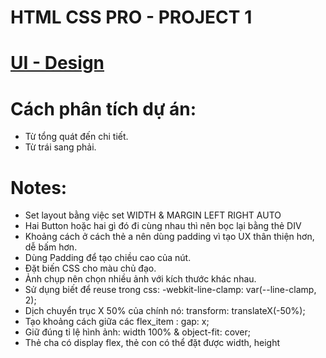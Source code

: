 # HTML CSS PRO - PROJECT 1

# [UI - Design](https://www.figma.com/file/hxuBjoY4M4lJdwalq9jGsH/01.-Real-Estate-Landing-Page-(Easy)?type=design&mode=design)

# Cách phân tích dự án:
- Từ tổng quát đến chi tiết.
- Từ trái sang phải.

# Notes: 
- Set layout bằng việc set WIDTH & MARGIN LEFT RIGHT AUTO
- Hai Button hoặc hai gì đó đi cùng nhau thì nên bọc lại bằng thẻ DIV
- Khoảng cách ở cách thẻ a nên dùng padding vì tạo UX thân thiện hơn, dễ bấm hơn.
- Dùng Padding để tạo chiều cao của nút.
- Đặt biến CSS cho màu chủ đạo.
- Ảnh chụp nên chọn nhiều ảnh với kích thước khác nhau.
- Sử dụng biết để reuse trong css: -webkit-line-clamp: var(--line-clamp, 2);
- Dịch chuyển trục X 50% của chính nó:  transform: translateX(-50%); 
- Tạo khoảng cách giữa các flex_item : gap: x;
- Giữ đúng tỉ lệ hình ảnh: width 100% & object-fit: cover;
- Thẻ cha có display flex, thẻ con có thể đặt được width, height

